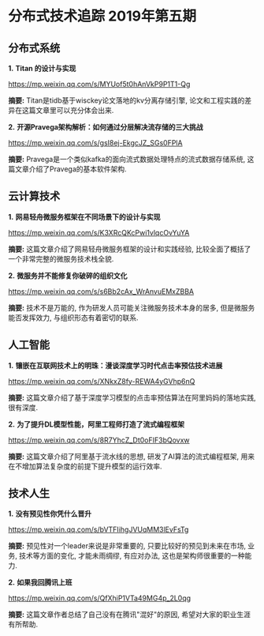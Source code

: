 # 分布式技术追踪 2019年第五期
## 分布式系统
**1.** **Titan 的设计与实现**

https://mp.weixin.qq.com/s/MYUof5t0hAnVkP9P1T1-Qg

**摘要:** Titan是tidb基于wisckey论文落地的kv分离存储引擎, 论文和工程实践的差异在这篇文章里可以充分体会出来.

**2.** **开源Pravega架构解析：如何通过分层解决流存储的三大挑战**

https://mp.weixin.qq.com/s/gsI8ej-EkgcJZ_SGs0FPlA

**摘要:** Pravega是一个类似kafka的面向流式数据处理特点的流式数据存储系统, 这篇文章介绍了Pravega的基本软件架构.

## 云计算技术
**1.** **网易轻舟微服务框架在不同场景下的设计与实现**

https://mp.weixin.qq.com/s/K3XRcQKcPwi1vlqcOvYuYA

**摘要:** 这篇文章介绍了网易轻舟微服务框架的设计和实践经验, 比较全面了概括了一个非常完整的微服务技术栈全貌.

**2.** **微服务并不能修复你破碎的组织文化**

https://mp.weixin.qq.com/s/s6Bb2cAx_WrAnvuEMxZBBA

**摘要:** 技术不是万能的, 作为研发人员可能关注微服务技术本身的居多, 但是微服务能否发挥效力, 与组织形态有着密切的联系.

## 人工智能
**1.** **镶嵌在互联网技术上的明珠：漫谈深度学习时代点击率预估技术进展**

https://mp.weixin.qq.com/s/XNkxZ8fy-REWA4yGVhp6nQ

**摘要:** 这篇文章介绍了基于深度学习模型的点击率预估算法在阿里妈妈的落地实践, 很有深度.

**2.** **为了提升DL模型性能，阿里工程师打造了流式编程框架**

https://mp.weixin.qq.com/s/8R7YhcZ_Dt0oFIF3bQovxw

**摘要:** 这篇文章介绍了阿里基于流水线的思想, 研发了AI算法的流式编程框架, 用来在不增加算法复杂度的前提下提升模型的运行效率.

## 技术人生
**1.** **没有预见性你凭什么晋升**

https://mp.weixin.qq.com/s/bVTFIihgJVUqMM3lEvFsTg

**摘要:** 预见性对一个leader来说是非常重要的, 只要比较好的预见到未来在市场, 业务, 技术等方面的变化, 才能未雨绸缪, 有应对办法, 这也是架构师很重要的一种能力.

**2.** **如果我回腾讯上班**

https://mp.weixin.qq.com/s/QfXhiP1VTa49MG4p_2L0qg

**摘要:** 这篇文章作者总结了自己没有在腾讯"混好"的原因, 希望对大家的职业生涯有所帮助.
